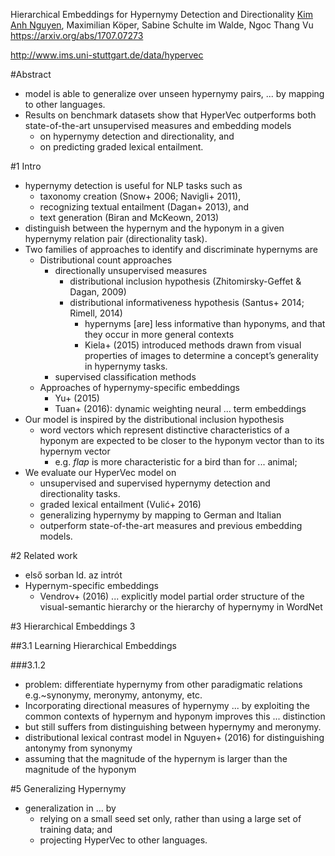 Hierarchical Embeddings for Hypernymy Detection and Directionality
[Kim Anh Nguyen](http://www.ims.uni-stuttgart.de/institut/mitarbeiter/anhnk/index.en.html),
Maximilian Köper, Sabine Schulte im Walde, Ngoc Thang Vu
https://arxiv.org/abs/1707.07273

http://www.ims.uni-stuttgart.de/data/hypervec

#Abstract

* model is able to generalize over unseen hypernymy pairs, ... by mapping to
  other languages.  
* Results on benchmark datasets show that HyperVec outperforms both
  state-of-the-art unsupervised measures and embedding models 
  * on hypernymy detection and directionality, and 
  * on predicting graded lexical entailment.

#1 Intro

* hypernymy detection is useful for NLP tasks such as 
  * taxonomy creation (Snow+ 2006; Navigli+ 2011), 
  * recognizing textual entailment (Dagan+ 2013), and 
  * text generation (Biran and McKeown, 2013)
* distinguish between the hypernym and the hyponym in a given hypernymy
  relation pair (directionality task).
* Two families of approaches to identify and discriminate hypernyms are
  * Distributional count approaches
    * directionally unsupervised measures
      * distributional inclusion hypothesis (Zhitomirsky-Geffet & Dagan, 2009)
      * distributional informativeness hypothesis 
        (Santus+ 2014; Rimell, 2014)
        * hypernyms [are] less informative than hyponyms, and that they occur
          in more general contexts
        * Kiela+ (2015) introduced methods drawn from visual properties
          of images to determine a concept’s generality in hypernymy tasks.
    * supervised classification methods
  * Approaches of hypernymy-specific embeddings 
    * Yu+ (2015)
    * Tuan+ (2016): dynamic weighting neural ... term embeddings
* Our model is inspired by the distributional inclusion hypothesis
  * word vectors which represent distinctive characteristics of a hyponym are
    expected to be closer to the hyponym vector than to its hypernym vector
    * e.g. _flap_ is more characteristic for a bird than for ...  animal;
* We evaluate our HyperVec model on 
  * unsupervised and supervised hypernymy detection and directionality tasks.
  * graded lexical entailment (Vulić+ 2016)
  * generalizing hypernymy by mapping to German and Italian
  * outperform state-of-the-art measures and previous embedding models.

#2 Related work

* első sorban ld. az intrót
* Hypernym-specific embeddings
  * Vendrov+ (2016) ... explicitly model partial order structure of the
    visual-semantic hierarchy or the hierarchy of hypernymy in WordNet

#3 Hierarchical Embeddings 3

##3.1 Learning Hierarchical Embeddings

###3.1.2 

* problem: differentiate hypernymy from other paradigmatic relations 
  e.g.~synonymy, meronymy, antonymy, etc. 
* Incorporating directional measures of hypernymy ... by exploiting the common
  contexts of hypernym and hyponym improves this ...  distinction
* but still suffers from distinguishing between hypernymy and meronymy.
* distributional lexical contrast model in Nguyen+ (2016) for
  distinguishing antonymy from synonymy
* assuming that the magnitude of the hypernym is larger than the magnitude of
  the hyponym

#5 Generalizing Hypernymy

* generalization in ... by 
  * relying on a small seed set only, rather than using a large set of training data; and 
  * projecting HyperVec to other languages.

